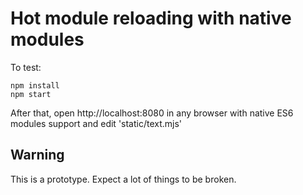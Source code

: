 # Hot module reloading with native modules

To test:

```
npm install
npm start
```

After that, open http://localhost:8080 in any browser with native ES6 modules support and edit 'static/text.mjs'

## Warning

This is a prototype. Expect a lot of things to be broken.